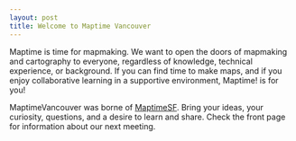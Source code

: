 ```yaml
---
layout: post
title: Welcome to Maptime Vancouver
---
```


Maptime is time for mapmaking. We want to open the doors of mapmaking and cartography to everyone, regardless of knowledge, technical experience, or background. If you can find time to make maps, and if you enjoy collaborative learning in a supportive environment, Maptime! is for you!

MaptimeVancouver was borne of [MaptimeSF](http://www.maptime.io/about/). Bring your ideas, your curiosity, questions, and a desire to learn and share. Check the front page for information about our next meeting.
